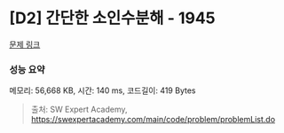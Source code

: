 # [D2] 간단한 소인수분해 - 1945 

[문제 링크](https://swexpertacademy.com/main/code/problem/problemDetail.do?contestProbId=AV5Pl0Q6ANQDFAUq) 

### 성능 요약

메모리: 56,668 KB, 시간: 140 ms, 코드길이: 419 Bytes



> 출처: SW Expert Academy, https://swexpertacademy.com/main/code/problem/problemList.do
